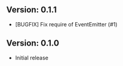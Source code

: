 Version: 0.1.1
------------
- [BUGFIX] Fix require of EventEmitter (#1)

Version: 0.1.0
------------
- Initial release
